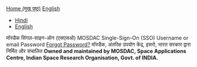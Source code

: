 [Home (मुख पृष्ठ)](https://mosdac.gov.in)
[English](https://mosdac.gov.in/auth/realms/Mosdac/protocol/openid-connect/auth?response_type=code&scope=openid%20email&client_id=mosdac&state=GYFwvLNFTGL4ZH1W9eLEWzxOwqU&redirect_uri=https%3A%2F%2Fmosdac.gov.in%2Fuops%2Fredirect_uri&nonce=rLQ3uzG2NB3Cm2nkWIJ06qQoYYEvjKzRHsqPdkJzn8A)
  * [Hindi](https://mosdac.gov.in/auth/realms/Mosdac/login-actions/authenticate?client_id=mosdac&tab_id=uPQGbJxyz4U&execution=9df053f1-55e1-4d2c-b1ae-a86b988114ed&kc_locale=hi)
  * [English](https://mosdac.gov.in/auth/realms/Mosdac/login-actions/authenticate?client_id=mosdac&tab_id=uPQGbJxyz4U&execution=9df053f1-55e1-4d2c-b1ae-a86b988114ed&kc_locale=en)


मॉस्डैक सिंगल-साइन-ऑन (एसएसओ) MOSDAC Single-Sign-On (SSO) 
Username or email
Password
[Forgot Password?](https://mosdac.gov.in/auth/realms/Mosdac/login-actions/reset-credentials?client_id=mosdac&tab_id=uPQGbJxyz4U)
मॉस्डैक, अंतरिक्ष उपयोग केंद्र, इसरो, भारत सरकार द्वारा निर्मित और संचालित
**Owned and maintained by MOSDAC, Space Applications Centre, Indian Space Research Organisation, Govt. of INDIA.**
